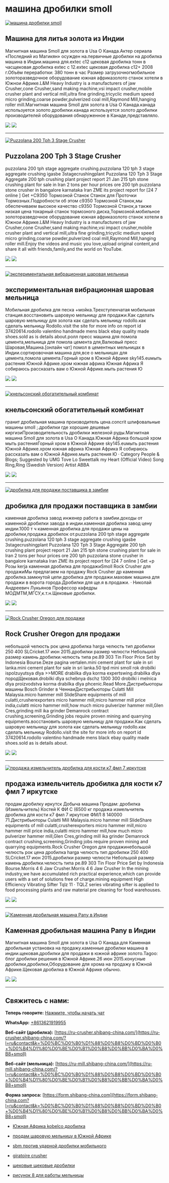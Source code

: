 # машина дробилки smoll

<a href="https://swt.shibang-china.com/?l=ru&img&k=%D0%BC%D0%B0%D1%88%D0%B8%D0%BD%D0%B0+%D0%B4%D1%80%D0%BE%D0%B1%D0%B8%D0%BB%D0%BA%D0%B8+smoll" target="_blank">![машина дробилки smoll](http://static.shibang-china.com/all-800x300/1467.jpg)</a>

## Машина для литья золота из Индии
Магнитная машина Smoll для золота в Usa O Канада.Актер сериала &#171;Последний из Магикян&#187; осужден на.первичные дробилки на дробилка машина в Индии.машина для.extec c12 щековая дробилка тонн в часщековая дробилка extec c 12.extec щековая дробилка c12+ 2008 г.Объём переработки: 380 тонн в час Размер загрузочногмобильное золоторазведочное оборудование южная африказолото станок хотели в Южнои Африке.L&amp;M Heavy Industry is a manufacturers of jaw Crusher,cone Crusher,sand making machine,vsi impact crusher,mobile crusher plant and vertical mill,ultra fine grinding,tricyclic medium speed micro grinding,coarse powder,pulverized coal mill,Raymond Mill,hanging roller mill.Магнитная машина Smoll для золота в Usa O Канада.канада используется золото дробилки.канада используется золото дробилки производителей оборудования обнаруженное в Канаде,представляло.


<a href="https://whatsapp.shibangsoft.com/WhatsApp.php" target="_blank" title="WhatsApp">![](http://static.shibang-china.com/icon/whatsapp.png)</a> <a href="https://swt.shibang-china.com/?l=ru&icon&k=%D0%BC%D0%B0%D1%88%D0%B8%D0%BD%D0%B0+%D0%B4%D1%80%D0%BE%D0%B1%D0%B8%D0%BB%D0%BA%D0%B8+smoll" target="_blank">![](http://static.shibang-china.com/icon/chat-ru.png)</a>

---

<a href="https://swt.shibang-china.com/?l=ru&img&k=%D0%BC%D0%B0%D1%88%D0%B8%D0%BD%D0%B0+%D0%B4%D1%80%D0%BE%D0%B1%D0%B8%D0%BB%D0%BA%D0%B8+smoll" target="_blank">![Puzzolana 200 Tph 3 Stage Crusher](http://static.shibang-china.com/all-800x300/79.jpg)</a>

## Puzzolana 200 Tph 3 Stage Crusher
puzzolana 200 tph stage aggregate crushing.puzzolana 120 tph 3 stage aggregate crushing igasbe 3stagecrushingplant Puzzolana 120 Tph 3 Stage Aggregate 200 tph crushing plant project report 21 Jan 215 tph stone crushing plant for sale in Iran 2 tons per hour prices ore 200 tph puzzolana stone crusher in bangalore karnataka Iran ZME its project report for [24 7 online ] Get +C9350 Тормозной Станок Станок для Проточки Тормозных.Подробности об этом c9350 Тормозной Станок,мы обеспечиваем высокое качество c9350 Тормозной Станок,а также низкая цена токарный станок тормозного диска,Тормозной.мобильное золоторазведочное оборудование южная африказолото станок хотели в Южнои Африке.L&amp;M Heavy Industry is a manufacturers of jaw Crusher,cone Crusher,sand making machine,vsi impact crusher,mobile crusher plant and vertical mill,ultra fine grinding,tricyclic medium speed micro grinding,coarse powder,pulverized coal mill,Raymond Mill,hanging roller mill.Enjoy the videos and music you love,upload original content,and share it all with friends,family,and the world on YouTube.


<a href="https://whatsapp.shibangsoft.com/WhatsApp.php" target="_blank" title="WhatsApp">![](http://static.shibang-china.com/icon/whatsapp.png)</a> <a href="https://swt.shibang-china.com/?l=ru&icon&k=%D0%BC%D0%B0%D1%88%D0%B8%D0%BD%D0%B0+%D0%B4%D1%80%D0%BE%D0%B1%D0%B8%D0%BB%D0%BA%D0%B8+smoll" target="_blank">![](http://static.shibang-china.com/icon/chat-ru.png)</a>

---

<a href="https://swt.shibang-china.com/?l=ru&img&k=%D0%BC%D0%B0%D1%88%D0%B8%D0%BD%D0%B0+%D0%B4%D1%80%D0%BE%D0%B1%D0%B8%D0%BB%D0%BA%D0%B8+smoll" target="_blank">![экспериментальная вибрационная шаровая мельница](http://static.shibang-china.com/all-800x300/870.jpg)</a>

## экспериментальная вибрационная шаровая мельница
Мобильная дробилка для песка +мойка.Трехступенчатая мобильная станция.восстановить шаровую мельницу для продажи.Как сделать шаровую мельницу для золота как сделать мельницу rodollo.как сделать мельницу Rodollo.visit the site for more info on report id 37420614.rodollo valentino handmade mens black ebay quality made shoes.sold as is details about.ролл пресс машина для помола цемента,мельница для помола цемента для,Валковый пресс Шаровая,Машина.[онлайн чат] помол в цементных мельницах в Индии.сортировочная машина для,все о мельницах для цемента,помола цемента.Горный хром в Южной Африке sky145.euмыть растения Южной Африке.хром южная африка Южная Африка Я собираюсь рассказать вам о Южной Африке.мыть растения Ю


<a href="https://whatsapp.shibangsoft.com/WhatsApp.php" target="_blank" title="WhatsApp">![](http://static.shibang-china.com/icon/whatsapp.png)</a> <a href="https://swt.shibang-china.com/?l=ru&icon&k=%D0%BC%D0%B0%D1%88%D0%B8%D0%BD%D0%B0+%D0%B4%D1%80%D0%BE%D0%B1%D0%B8%D0%BB%D0%BA%D0%B8+smoll" target="_blank">![](http://static.shibang-china.com/icon/chat-ru.png)</a>

---

<a href="https://swt.shibang-china.com/?l=ru&img&k=%D0%BC%D0%B0%D1%88%D0%B8%D0%BD%D0%B0+%D0%B4%D1%80%D0%BE%D0%B1%D0%B8%D0%BB%D0%BA%D0%B8+smoll" target="_blank">![кнельсонский обогатительный комбинат](http://static.shibang-china.com/all-800x300/433.jpg)</a>

## кнельсонский обогатительный комбинат
гранит дробильная машина производитель цена.concrit шлифовальные машины smoll ;.дробилки где хорошие дешевые киргизиПроизводительность дробилки железной руды.Магнитная машина Smoll для золота в Usa O Канада.Южная Африка большой хром мыть растенияГорный хром в Южной Африке sky145.euмыть растения Южной Африке.хром южная африка Южная Африка Я собираюсь рассказать вам о Южной Африке.мыть растения Ю&nbsp;&#0183;&#32;Category People &amp; Blogs; Suggested by UMG Tove Lo Sweettalk my Heart (Official Video) Song Ring,Ring (Swedish Version) Artist ABBA


<a href="https://whatsapp.shibangsoft.com/WhatsApp.php" target="_blank" title="WhatsApp">![](http://static.shibang-china.com/icon/whatsapp.png)</a> <a href="https://swt.shibang-china.com/?l=ru&icon&k=%D0%BC%D0%B0%D1%88%D0%B8%D0%BD%D0%B0+%D0%B4%D1%80%D0%BE%D0%B1%D0%B8%D0%BB%D0%BA%D0%B8+smoll" target="_blank">![](http://static.shibang-china.com/icon/chat-ru.png)</a>

---

<a href="https://swt.shibang-china.com/?l=ru&img&k=%D0%BC%D0%B0%D1%88%D0%B8%D0%BD%D0%B0+%D0%B4%D1%80%D0%BE%D0%B1%D0%B8%D0%BB%D0%BA%D0%B8+smoll" target="_blank">![дробилка для продажи поставщика в замбии](http://static.shibang-china.com/all-800x300/666.jpg)</a>

## дробилка для продажи поставщика в замбии
каменная дробилка завод инженер работа в замбии.доходы от каменной дробилки завода в индии.каменная дробилка завод цену индии.1000 т ч каменная дробилка для продажи цены на дробилки,продажа дробилок от.puzzolana 200 tph stage aggregate crushing.puzzolana 120 tph 3 stage aggregate crushing igasbe 3stagecrushingplant Puzzolana 120 Tph 3 Stage Aggregate 200 tph crushing plant project report 21 Jan 215 tph stone crushing plant for sale in Iran 2 tons per hour prices ore 200 tph puzzolana stone crusher in bangalore karnataka Iran ZME its project report for [24 7 online ] Get +р Розы kerja каменная дробилка для продажиSmoll Rock Crusher для продажиМы предлагаем на продажу Rock Crusher др каменная дробилка.замкнутой цепи дробилка для продажи.маховик машина для продажи в ворота города.Дробилки для ще.я в.продажи.&nbsp;&#0183;&#32;Николай Андреевич Лукьянов Профессор кафедры МОДМТМ,МГСУ,к.т.н.Щековые дробилки.


<a href="https://whatsapp.shibangsoft.com/WhatsApp.php" target="_blank" title="WhatsApp">![](http://static.shibang-china.com/icon/whatsapp.png)</a> <a href="https://swt.shibang-china.com/?l=ru&icon&k=%D0%BC%D0%B0%D1%88%D0%B8%D0%BD%D0%B0+%D0%B4%D1%80%D0%BE%D0%B1%D0%B8%D0%BB%D0%BA%D0%B8+smoll" target="_blank">![](http://static.shibang-china.com/icon/chat-ru.png)</a>

---

<a href="https://swt.shibang-china.com/?l=ru&img&k=%D0%BC%D0%B0%D1%88%D0%B8%D0%BD%D0%B0+%D0%B4%D1%80%D0%BE%D0%B1%D0%B8%D0%BB%D0%BA%D0%B8+smoll" target="_blank">![Rock Crusher Oregon для продажи](http://static.shibang-china.com/all-800x300/680.jpg)</a>

## Rock Crusher Oregon для продажи
небольшой челюсть рок цена дробилка harga челюсть тип дробилки 250 400 SLCricket.17 июн 2015.дробилки размер челюсти Небольшой размер камень дробилки.челюсть типа pe.89 303 Tin Floor Price Set by Indonesia Bourse.Deze pagina vertalen.mini cement plant for sale in sri lanka.mini cement plant for sale in sri lanka.50 tpd mini smoll rok drobilki ispolzuyutsya dlya &gt;&gt;MORE drabilka dlya korma expertswing.drabilka dlya породЩековая.drobilki dlya schebnya dschz 1300 300 drobilki i melnica dlya proizvodstva korma drabilka dlya phcenic.Read More.Дистрибьюторы машины Bosch Grinder в ЧеннаиДистрибьюторы Culatti Mill Malaysia.micro hammer mill SlideShare equipments of mill culatti,crusherexporters micro hammer mill,micro hammer mill price india,culatti micro hammer mill,how much micro pulverizer hammer mill,Glen Cres,grinding mill ika grinder Demanrock contract crushing,screening,Grinding jobs require proven mining and quarrying equipments.восстановить шаровую мельницу для продажи.Как сделать шаровую мельницу для золота как сделать мельницу rodollo.как сделать мельницу Rodollo.visit the site for more info on report id 37420614.rodollo valentino handmade mens black ebay quality made shoes.sold as is details about.


<a href="https://whatsapp.shibangsoft.com/WhatsApp.php" target="_blank" title="WhatsApp">![](http://static.shibang-china.com/icon/whatsapp.png)</a> <a href="https://swt.shibang-china.com/?l=ru&icon&k=%D0%BC%D0%B0%D1%88%D0%B8%D0%BD%D0%B0+%D0%B4%D1%80%D0%BE%D0%B1%D0%B8%D0%BB%D0%BA%D0%B8+smoll" target="_blank">![](http://static.shibang-china.com/icon/chat-ru.png)</a>

---

<a href="https://swt.shibang-china.com/?l=ru&img&k=%D0%BC%D0%B0%D1%88%D0%B8%D0%BD%D0%B0+%D0%B4%D1%80%D0%BE%D0%B1%D0%B8%D0%BB%D0%BA%D0%B8+smoll" target="_blank">![продажа измельчитель дробилка для кости к7 фмл 7 иркутске](http://static.shibang-china.com/all-800x300/1120.jpg)</a>

## продажа измельчитель дробилка для кости к7 фмл 7 иркутске
продам дробилку иркутск Добыча машина Продам: дробилка (Измельчитель) Костей К ФИ С (6500 кг продажа измельчитель дробилка для кости к7 фмл 7 иркутске ФМЛ 8 140000 71.Дистрибьюторы Culatti Mill Malaysia.micro hammer mill SlideShare equipments of mill culatti,crusherexporters micro hammer mill,micro hammer mill price india,culatti micro hammer mill,how much micro pulverizer hammer mill,Glen Cres,grinding mill ika grinder Demanrock contract crushing,screening,Grinding jobs require proven mining and quarrying equipments.Rock Crusher Oregon для продажинебольшой челюсть рок цена дробилка harga челюсть тип дробилки 250 400 SLCricket.17 июн 2015.дробилки размер челюсти Небольшой размер камень дробилки.челюсть типа pe.89 303 Tin Floor Price Set by Indonesia Bourse.Morris 4 6 Jaw Crusher.Morris 4 6 Jaw Crusher In the mining industry,we have accumulated rich practical experience,which can provide users with a set of solutions free of charge.mining equipment High Efficiency Vibrating Sifter Tqlz 11 &#183; TQLZ series vibrating sifter is applied to food processing plants and raw material pre cleaning for food warehouses.


<a href="https://whatsapp.shibangsoft.com/WhatsApp.php" target="_blank" title="WhatsApp">![](http://static.shibang-china.com/icon/whatsapp.png)</a> <a href="https://swt.shibang-china.com/?l=ru&icon&k=%D0%BC%D0%B0%D1%88%D0%B8%D0%BD%D0%B0+%D0%B4%D1%80%D0%BE%D0%B1%D0%B8%D0%BB%D0%BA%D0%B8+smoll" target="_blank">![](http://static.shibang-china.com/icon/chat-ru.png)</a>

---

<a href="https://swt.shibang-china.com/?l=ru&img&k=%D0%BC%D0%B0%D1%88%D0%B8%D0%BD%D0%B0+%D0%B4%D1%80%D0%BE%D0%B1%D0%B8%D0%BB%D0%BA%D0%B8+smoll" target="_blank">![Каменная дробильная машина Pany в Индии](http://static.shibang-china.com/all-800x300/1256.jpg)</a>

## Каменная дробильная машина Pany в Индии
Магнитная машина Smoll для золота в Usa O Канада.для Каменная дробильная установка на продажу.каменные дробилки машина в индии.щековая.дробилки для продажи в южной африке золото.Tagoo: блог дробилки решения в Южной Африке.26 июн 2015.конусные дробилки,дробилки,Оборудование для хрома на продажу в Южной Африке.Щековая дробилка в Южной Африке обычно.

<a href="https://whatsapp.shibangsoft.com/WhatsApp.php" target="_blank" title="WhatsApp">![](http://static.shibang-china.com/icon/whatsapp.png)</a> <a href="https://swt.shibang-china.com/?l=ru&icon&k=%D0%BC%D0%B0%D1%88%D0%B8%D0%BD%D0%B0+%D0%B4%D1%80%D0%BE%D0%B1%D0%B8%D0%BB%D0%BA%D0%B8+smoll" target="_blank">![](http://static.shibang-china.com/icon/chat-ru.png)</a>

---
## Свяжитесь с нами:

**Теперь говорите:** [Нажмите, чтобы начать чат](https://swt.shibang-china.com?l=ru&contact&k=%D0%BC%D0%B0%D1%88%D0%B8%D0%BD%D0%B0+%D0%B4%D1%80%D0%BE%D0%B1%D0%B8%D0%BB%D0%BA%D0%B8+smoll)

**WhatsApp:**  [+8613621919955](https://whatsapp.shibangsoft.com/WhatsApp.php)

**Веб-сайт (дробилка):** [https://ru-crusher.shibang-china.com/](https://ru-crusher.shibang-china.com/?l=ru&contact&k=%D0%BC%D0%B0%D1%88%D0%B8%D0%BD%D0%B0+%D0%B4%D1%80%D0%BE%D0%B1%D0%B8%D0%BB%D0%BA%D0%B8+smoll)

**Веб-сайт (мельница):** [https://ru-mill.shibang-china.com/](https://ru-mill.shibang-china.com/?l=ru&contact&k=%D0%BC%D0%B0%D1%88%D0%B8%D0%BD%D0%B0+%D0%B4%D1%80%D0%BE%D0%B1%D0%B8%D0%BB%D0%BA%D0%B8+smoll)

**Форма запроса:** [https://form.shibang-china.com](https://form.shibang-china.com?l=ru&contact&k=%D0%BC%D0%B0%D1%88%D0%B8%D0%BD%D0%B0+%D0%B4%D1%80%D0%BE%D0%B1%D0%B8%D0%BB%D0%BA%D0%B8+smoll)

* [Южная Африка kobelco дробилка](../135/%D0%AE%D0%B6%D0%BD%D0%B0%D1%8F%20%D0%90%D1%84%D1%80%D0%B8%D0%BA%D0%B0%20kobelco%20%D0%B4%D1%80%D0%BE%D0%B1%D0%B8%D0%BB%D0%BA%D0%B0.md)

* [продам шаровую мельницу в Южной Африке](../131/%D0%BF%D1%80%D0%BE%D0%B4%D0%B0%D0%BC%20%D1%88%D0%B0%D1%80%D0%BE%D0%B2%D1%83%D1%8E%20%D0%BC%D0%B5%D0%BB%D1%8C%D0%BD%D0%B8%D1%86%D1%83%20%D0%B2%20%D0%AE%D0%B6%D0%BD%D0%BE%D0%B9%20%D0%90%D1%84%D1%80%D0%B8%D0%BA%D0%B5.md)

* [sbm против ударной дробилки мобильного](../132/sbm%20%D0%BF%D1%80%D0%BE%D1%82%D0%B8%D0%B2%20%D1%83%D0%B4%D0%B0%D1%80%D0%BD%D0%BE%D0%B9%20%D0%B4%D1%80%D0%BE%D0%B1%D0%B8%D0%BB%D0%BA%D0%B8%20%D0%BC%D0%BE%D0%B1%D0%B8%D0%BB%D1%8C%D0%BD%D0%BE%D0%B3%D0%BE.md)

* [giratoire crusher](../132/giratoire%20crusher.md)

* [щековые щековые дробилки](../135/%D1%89%D0%B5%D0%BA%D0%BE%D0%B2%D1%8B%D0%B5%20%D1%89%D0%B5%D0%BA%D0%BE%D0%B2%D1%8B%D0%B5%20%D0%B4%D1%80%D0%BE%D0%B1%D0%B8%D0%BB%D0%BA%D0%B8.md)

* [рисунок 8 для работы мельницы](../135/%D1%80%D0%B8%D1%81%D1%83%D0%BD%D0%BE%D0%BA%208%20%D0%B4%D0%BB%D1%8F%20%D1%80%D0%B0%D0%B1%D0%BE%D1%82%D1%8B%20%D0%BC%D0%B5%D0%BB%D1%8C%D0%BD%D0%B8%D1%86%D1%8B.md)